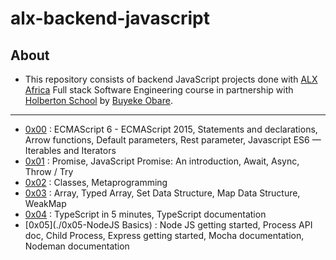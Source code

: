 # alx-backend-javascript

## About

- This repository consists of backend JavaScript projects done with [ALX Africa](https://www.alxafrica.com/) Full stack Software Engineering course in partnership with [Holberton School](https://www.holbertonschool.com/) by [Buyeke Obare](https://github.com/buyekeobare).

---

- [0x00](./0x00-ES6_basic) : ECMAScript 6 - ECMAScript 2015, Statements and declarations, Arrow functions, Default parameters, Rest parameter, Javascript ES6 — Iterables and Iterators
- [0x01](./0x01-ES6_promise) : Promise, JavaScript Promise: An introduction, Await, Async, Throw / Try
- [0x02](./0x02-ES6_classes) : Classes, Metaprogramming 
- [0x03](./0x03-ES6_data_manipulation) : Array, Typed Array, Set Data Structure, Map Data Structure, WeakMap
- [0x04](./0x04-TypeScript) : TypeScript in 5 minutes, TypeScript documentation
- [0x05](./0x05-NodeJS Basics) : Node JS getting started, Process API doc, Child Process, Express getting started, Mocha documentation, Nodeman documentation 

